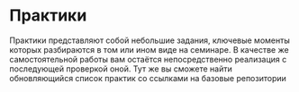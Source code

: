 # Практики

Практики представляют собой небольшие задания, ключевые моменты которых разбираются в том или ином виде на семинаре. В качестве же самоcтоятельной работы вам остаётся непосредственно реализация с последующей проверкой оной. Тут же вы сможете найти обновляющийся список практик со ссылками на базовые репозитории

<!--- * [wordcount]() --->
<!--- * [vector](https://github.com/CPP-KT/vector-task) --->

